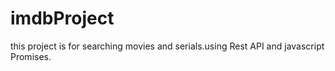 # imdbProject
this project is for searching movies and serials.using Rest API and javascript Promises.
